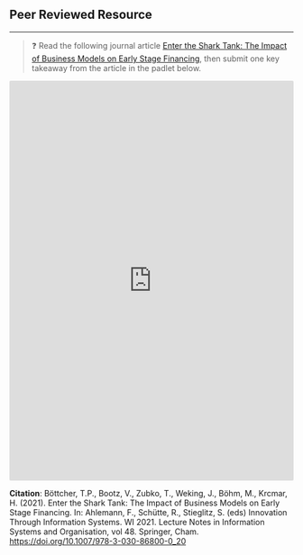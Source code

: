 ## Peer Reviewed Resource

---

> ❓ Read the following journal article [Enter the Shark Tank: The Impact of Business Models on Early Stage Financing](https://www.researchgate.net/profile/Lisa-Gussek/publication/355707498_Obsolescence_in_IT_Work_Causes_Consequences_and_Counter-Measures/links/61a88e36aade5b1bf5f96202/Obsolescence-in-IT-Work-Causes-Consequences-and-Counter-Measures.pdf#page=289), then submit one key takeaway from the article in the padlet below.

<div style="border:1px solid rgba(0,0,0,0.1);border-radius:2px;box-sizing:border-box;overflow:hidden;position:relative;width:100%;background:#F4F4F4"><iframe src="https://padlet.com/embed/x86oyk9m3uot7ed2" frameborder="0" allow="camera;microphone;geolocation" style="width:100%;height:708px;display:block;padding:0;margin:0"></iframe></div>

**Citation**: Böttcher, T.P., Bootz, V., Zubko, T., Weking, J., Böhm, M., Krcmar, H. (2021). Enter the Shark Tank: The Impact of Business Models on Early Stage Financing. In: Ahlemann, F., Schütte, R., Stieglitz, S. (eds) Innovation Through Information Systems. WI 2021. Lecture Notes in Information Systems and Organisation, vol 48. Springer, Cham. https://doi.org/10.1007/978-3-030-86800-0_20
